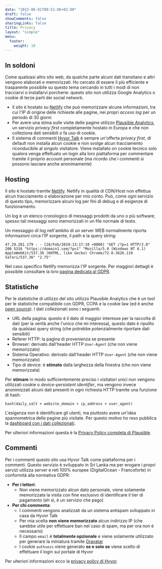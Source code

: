 ```yaml
---
date: "2022-06-01T00:51:06+02:00"
draft: false
showComments: false
sharingLinks: false
title: Privacy
layout: "simple"
menu:
  footer:
    weight: 10
---
```

## In soldoni

Come qualsiasi altro sito web, da qualche parte alcuni dati transitano e altri vengono elaborati e memorizzati. Ho cercato di essere il più efficiente e trasparente possibile su questo tema cercando in tutti i modi di non tracciarvi o installarvi porcherie: questo sito non utilizza Google Analytics o cookie di terze parti dei social network.  

* Il sito è hostato su [Netlify](https://www.netlify.com) che può memorizzare alcune informazioni, tra cui l'IP di origine delle richieste alle pagine, nei propri _access log_ per un periodo di 30 giorni
* Per avere una stima sulle visite delle pagine utilizzo [Plausible Analytics](https://plausible.io), un servizio _privacy first_ completamente hostato in Europa e che non colleziona dati sensibili o fa uso di cookie.
* Il sistema di commenti [Hyvor Talk](https://talk.hyvor.com) è sempre un'offerta _privacy first_, di default non installa alcun cookie e non svolge alcun tracciamento riconducibile al singolo visitatore. Viene installato on cookie tecnico solo qualora venga effettuato un login alla loro piattaforma per commentare tramite il proprio account personale (ma ricordo che i commenti si possono lasciare anche anonimamente)


## Hosting
Il sito è hostato tramite [Netlify](https://www.netlify.com). Netlify in qualità di CDN/Host non effettua alcun tracciamento o elaborazione per mio conto.
Può, come ogni servizio di questo tipo, memorizzare alcuni log per fini di debug e di esigenze di funzionamento.

Un log è un elenco cronologico di messaggi prodotti da uno o più software; spesso tali messaggi sono memorizzati in un file normale di testo.  

Un messaggio di log nell'ambito di un server WEB normalmente riporta informazioni circa l'IP sorgente, il path e la query string:  

```47.29.201.179 - - [28/Feb/2019:13:17:10 +0000] "GET /?p=1 HTTP/2.0" 200 5316 "https://domain1.com/?p=1" "Mozilla/5.0 (Windows NT 6.1) AppleWebKit/537.36 (KHTML, like Gecko) Chrome/72.0.3626.119 Safari/537.36" "2.75"```

Nel caso specifico Netlify memorizza l'IP sorgente.
Per maggiori dettagli è possibile consultare la loro [pagina dedicata al GDPR](https://www.netlify.com/gdpr-ccpa/).

## Statistiche
Per le statistiche di utilizzo del sito utilizzo Plausible Analytics che è un tool per le statistiche compatibile con GDPR, CCPA e la cookie law (ed è anche [open source](https://github.com/plausible/analytics)).
I dati collezionati sono i seguenti:

* URL della pagina: questo è il dato di maggior interesse per la raccolta di dati (per la verità anche l'unico che mi interessa), questo dato è ripulito da qualsiasi query string (che potrebbe potenzialmente riportare dati sensibili)
* Referer HTTP: la pagina di provenienza se presente
* Browser: derivato dall'header HTTP `User-Agent` (che non viene memorizzato)
* Sistema Operativo: derivato dall'header HTTP `User-Agent` (che non viene memorizzato)
* Tipo di device: è **stimato** dalla larghezza della finestra (che non viene memorizzata)

Per **stimare** in modo sufficientemente preciso i visitatori unici non vengono utilizzati cookie o _device-persistent identifier_, ma vengono invece anonimizzati alcuni dati presenti in ogni richiesta HTTP tramite una funzione di hash:

```hash(daily_salt + website_domain + ip_address + user_agent)```

L'esigenza non è identificare gli utenti, ma piuttosto avere un'idea spannometrica delle pagine più visitate. Per questo motivo ho reso pubblica la [dashboard con i dati collezionati](https://plausible.io/hypertesto.me).

Per ulteriori informazioni questa è la  [Privacy Policy completa di Plausible](https://plausible.io/data-policy).

## Commenti
Per i commenti questo sito usa Hyvor Talk come piattaforma per i commenti. Questo servizio è sviluppato in Sri Lanka ma per erogare i propri  servizi utilizza server e reti 100%  europee (DigitalOcean - Francoforte) in conformità alla normativa GDPR:

* **Per i lettori**:
  * Non viene memorizzato alcun dato personale, viene solamente memorizzata la visita con fine esclusivo di identificare il tier di pagamento (eh sì, è un servizio che pago)
* **Per chi commenta**:
  * I commenti vengono analizzati da un sistema antispam sviluppato in casa da Hyvor Talk
  * Per mia scelta **non viene memorizzato** alcun indirizzo IP (che sarebbe utile per effettuare ban nel caso di spam, ma per ora non è necessario)
  * Il campo `email` è **totalmente opzionale** e viene solamente utilizzato per generare la miniatura tramite [Gravatar](https://it.gravatar.com/)
  * I cookie `authsess` viene generato **se e solo se** viene scelto di effettuare il login sul portale di Hyvor

Per ulteriori informazioni ecco la [privacy policy di Hyvor](https://talk.hyvor.com/docs/privacy).

